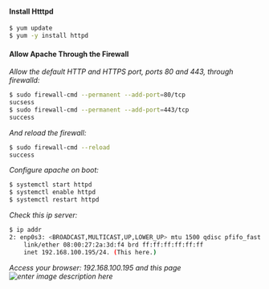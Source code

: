 #### Install Htttpd
```sh
$ yum update
$ yum -y install httpd
```

#### Allow Apache Through the Firewall
*Allow the default HTTP and HTTPS port, ports 80 and 443, through firewalld:*
```sh
$ sudo firewall-cmd --permanent --add-port=80/tcp
sucsess
$ sudo firewall-cmd --permanent --add-port=443/tcp
success
```
*And reload the firewall:*
```sh
$ sudo firewall-cmd --reload
success
```
*Configure apache on  boot:*
```sh
$ systemctl start httpd
$ systemctl enable httpd
$ systemctl restart httpd 
```
*Check this ip server:*
```sh
$ ip addr
2: enp0s3: <BROADCAST,MULTICAST,UP,LOWER_UP> mtu 1500 qdisc pfifo_fast state UP group default qlen 1000
    link/ether 08:00:27:2a:3d:f4 brd ff:ff:ff:ff:ff:ff
    inet 192.168.100.195/24. (This here.)
```
*Access your browser: 192.168.100.195 and this page ![enter image description here](https://lh3.googleusercontent.com/f_zm9FRNnmC86WA6pZyJFuOEzrmEFlaH0FVAzPDep_cZv3YoI0bm7d0BXZep2acSAecTNbDcdJgH=s500 "screenshot-web-server")*

